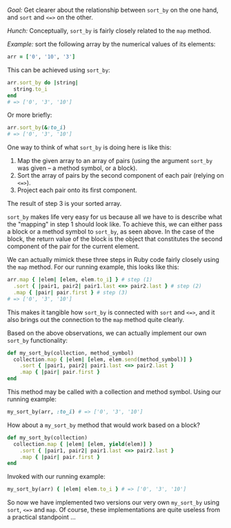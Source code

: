 *Goal:* Get clearer about the relationship between `sort_by` on the one hand, and `sort` and `<=>` on the other.

*Hunch:* Conceptually, `sort_by` is fairly closely related to the `map` method.

*Example:* sort the following array by the numerical values of its elements:

```ruby
arr = ['0', '10', '3']
```

This can be achieved using `sort_by`:

```ruby
arr.sort_by do |string|
  string.to_i
end
# => ['0', '3', '10']
```

Or more briefly:

```ruby
arr.sort_by(&:to_i)
# => ['0', '3', '10']
```

One way to think of what `sort_by` is doing here is like this:

1. Map the given array to an array of pairs (using the argument `sort_by` was given – a method symbol, or a block).
2. Sort the array of pairs by the second component of each pair (relying on `<=>`).
3. Project each pair onto its first component.

The result of step 3 is your sorted array.

`sort_by` makes life very easy for us because all we have to is describe what the "mapping" in step 1 should look like. To achieve this, we can either pass a block or a method symbol to `sort_by`, as seen above. In the case of the block, the return value of the block is the object that constitutes the second component of the pair for the current element.

We can actually mimick these three steps in Ruby code fairly closely using the `map` method. For our running example, this looks like this:

```ruby
arr.map { |elem| [elem, elem.to_i] } # step (1)
  .sort { |pair1, pair2| pair1.last <=> pair2.last } # step (2)
  .map { |pair| pair.first } # step (3)
# => ['0', '3', '10']
```

This makes it tangible how `sort_by` is connected with `sort` and `<=>`, and it also brings out the connection to the `map` method quite clearly.

Based on the above observations, we can actually implement our own `sort_by` functionality:

```ruby
def my_sort_by(collection, method_symbol)
  collection.map { |elem| [elem, elem.send(method_symbol)] }
    .sort { |pair1, pair2| pair1.last <=> pair2.last }
    .map { |pair| pair.first }
end
```

This method may be called with a collection and method symbol. Using our running example:

```ruby
my_sort_by(arr, :to_i) # => ['0', '3', '10']
```

How about a `my_sort_by` method that would work based on a block?

```ruby
def my_sort_by(collection)
  collection.map { |elem| [elem, yield(elem)] }
    .sort { |pair1, pair2| pair1.last <=> pair2.last }
    .map { |pair| pair.first }
end
```

Invoked with our running example:

```ruby
my_sort_by(arr) { |elem| elem.to_i } # => ['0', '3', '10']
```

So now we have implemented two versions our very own `my_sort_by` using `sort`, `<=>` and `map`. Of course, these implementations are quite useless from a practical standpoint ...
